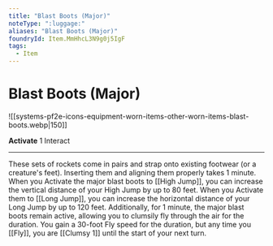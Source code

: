 ```yaml
---
title: "Blast Boots (Major)"
noteType: ":luggage:"
aliases: "Blast Boots (Major)"
foundryId: Item.MmHhcL3N9g0j5IgF
tags:
  - Item
---
```


# Blast Boots (Major)
![[systems-pf2e-icons-equipment-worn-items-other-worn-items-blast-boots.webp|150]]

**Activate** 1 Interact

* * *

These sets of rockets come in pairs and strap onto existing footwear (or a creature's feet). Inserting them and aligning them properly takes 1 minute. When you Activate the major blast boots to [[High Jump]], you can increase the vertical distance of your High Jump by up to 80 feet. When you Activate them to [[Long Jump]], you can increase the horizontal distance of your Long Jump by up to 120 feet. Additionally, for 1 minute, the major blast boots remain active, allowing you to clumsily fly through the air for the duration. You gain a 30-foot Fly speed for the duration, but any time you [[Fly]], you are [[Clumsy 1]] until the start of your next turn.
